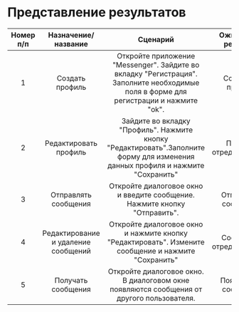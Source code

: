 # Представление результатов

| Номер п/п | Назначение/название | Сценарий | Ожидаемый результат | Фактический результат | Оценка | 
| :------: | :------: | :------: | :------: | :------: | :------: |
| 1 |Создать профиль | Откройте приложение "Messenger". Зайдите во вкладку "Регистрация". Заполните необходимые поля в форме для регистрации и нажмите "ok". | Создастся профиль | Профиль создался | Тест пройден |
| 2 | Редактировать профиль |  Зайдите во вкладку "Профиль". Нажмите кнопку "Редактировать".Заполните форму для изменения данных профиля и нажмите "Сохранить" | Профиль отредактируется | Профиль отредактировался | Тест пройден |
| 3 | Отправлять сообщения | Откройте диалоговое окно и введите сообщение. Нажмите кнопку "Отправить". | Отправится сообщение | Сообщение отправилось | Тест пройден |
| 4 | Редактирование и удаление сообщений| Откройте диалоговое окно и нажмите кнопку "Редактировать". Измените сообщение и нажмите "Сохранить" | Сообщение отредактируется | Сообщение не отредактировано | Тест не пройден |
| 5 | Получать сообщения | Откройте диалоговое окно. В диалоговом окне появляются сообщения от другого пользователя. | Появляются сообщения | Сообщения появляются | Тест пройден |


